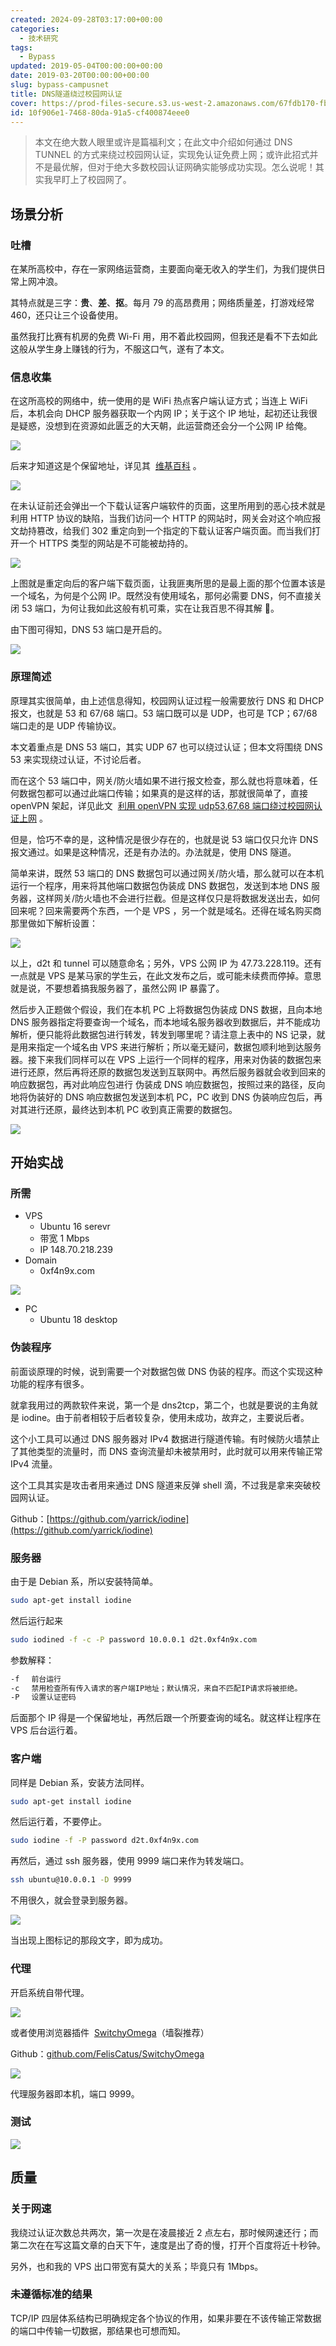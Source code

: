 ```yaml
---
created: 2024-09-28T03:17:00+00:00
categories:
  - 技术研究
tags:
  - Bypass
updated: 2019-05-04T00:00:00+00:00
date: 2019-03-20T00:00:00+00:00
slug: bypass-campusnet
title: DNS隧道绕过校园网认证
cover: https://prod-files-secure.s3.us-west-2.amazonaws.com/67fdb170-fbbe-4acc-adb2-bfe5483404bd/bb1221b4-cdf0-440a-b81d-a69752798cf9/image.png?X-Amz-Algorithm=AWS4-HMAC-SHA256&X-Amz-Content-Sha256=UNSIGNED-PAYLOAD&X-Amz-Credential=AKIAT73L2G45HZZMZUHI%2F20241006%2Fus-west-2%2Fs3%2Faws4_request&X-Amz-Date=20241006T050157Z&X-Amz-Expires=3600&X-Amz-Signature=e025fd4fee364475af11a938d83c7aa8424ec0c210aae7ad3a7519f5f341109e&X-Amz-SignedHeaders=host&x-id=GetObject
id: 10f906e1-7468-80da-91a5-cf400874eee0
---
```


> 本文在绝大数人眼里或许是篇福利文；在此文中介绍如何通过 DNS TUNNEL 的方式来绕过校园网认证，实现免认证免费上网；或许此招式并不是最优解，但对于绝大多数校园认证网确实能够成功实现。怎么说呢！其实我早盯上了校园网了。

## **场景分析**

### **吐槽**

在某所高校中，存在一家网络运营商，主要面向毫无收入的学生们，为我们提供日常上网冲浪。

其特点就是三字：**贵**、**差**、**抠**。每月 79 的高昂费用；网络质量差，打游戏经常 460，还只让三个设备使用。

虽然我打比赛有机房的免费 Wi-Fi 用，用不着此校园网，但我还是看不下去如此这般从学生身上赚钱的行为，不服这口气，遂有了本文。

### **信息收集**

在这所高校的网络中，统一使用的是 WiFi 热点客户端认证方式；当连上 WiFi 后，本机会向 DHCP 服务器获取一个内网 IP；关于这个 IP 地址，起初还让我很是疑惑，没想到在资源如此匮乏的大天朝，此运营商还会分一个公网 IP 给俺。

![](https://prod-files-secure.s3.us-west-2.amazonaws.com/67fdb170-fbbe-4acc-adb2-bfe5483404bd/504ccf9d-56a7-4ce5-a0cd-22ecd378fe17/image.png?X-Amz-Algorithm=AWS4-HMAC-SHA256&X-Amz-Content-Sha256=UNSIGNED-PAYLOAD&X-Amz-Credential=AKIAT73L2G45HZZMZUHI%2F20241006%2Fus-west-2%2Fs3%2Faws4_request&X-Amz-Date=20241006T050158Z&X-Amz-Expires=3600&X-Amz-Signature=efbebf995272c02c416662baf63feee36b00b9d90de215e9a6ecf42395ffc8d4&X-Amz-SignedHeaders=host&x-id=GetObject)

后来才知道这是个保留地址，详见其  [维基百科](https://en.wikipedia.org/wiki/Reserved_IP_addresses) 。

![](https://prod-files-secure.s3.us-west-2.amazonaws.com/67fdb170-fbbe-4acc-adb2-bfe5483404bd/808eedf0-b34d-427e-99ff-dc2e2964085c/image.png?X-Amz-Algorithm=AWS4-HMAC-SHA256&X-Amz-Content-Sha256=UNSIGNED-PAYLOAD&X-Amz-Credential=AKIAT73L2G45HZZMZUHI%2F20241006%2Fus-west-2%2Fs3%2Faws4_request&X-Amz-Date=20241006T050158Z&X-Amz-Expires=3600&X-Amz-Signature=bf2454be362cabdd27811896372f9f565e0790fee1edc5bbbfa186514cb55e08&X-Amz-SignedHeaders=host&x-id=GetObject)

在未认证前还会弹出一个下载认证客户端软件的页面，这里所用到的恶心技术就是利用 HTTP 协议的缺陷，当我们访问一个 HTTP 的网站时，网关会对这个响应报文劫持篡改，给我们 302 重定向到一个指定的下载认证客户端页面。而当我们打开一个 HTTPS 类型的网站是不可能被劫持的。

![](https://prod-files-secure.s3.us-west-2.amazonaws.com/67fdb170-fbbe-4acc-adb2-bfe5483404bd/29ee3668-e355-4a1e-9ddc-99a71c600656/image.png?X-Amz-Algorithm=AWS4-HMAC-SHA256&X-Amz-Content-Sha256=UNSIGNED-PAYLOAD&X-Amz-Credential=AKIAT73L2G45HZZMZUHI%2F20241006%2Fus-west-2%2Fs3%2Faws4_request&X-Amz-Date=20241006T050158Z&X-Amz-Expires=3600&X-Amz-Signature=2121f8c0a9380b9fa045126ce0e51696e6834d9e511246b9cbd69bd621dbd002&X-Amz-SignedHeaders=host&x-id=GetObject)

上图就是重定向后的客户端下载页面，让我匪夷所思的是最上面的那个位置本该是一个域名，为何是个公网 IP。既然没有使用域名，那何必需要 DNS，何不直接关闭 53 端口，为何让我如此这般有机可乘，实在让我百思不得其解 🤔。

由下图可得知，DNS 53 端口是开启的。

![](https://prod-files-secure.s3.us-west-2.amazonaws.com/67fdb170-fbbe-4acc-adb2-bfe5483404bd/beb0c944-13b5-4d36-8bd2-b5c07c67500b/image.png?X-Amz-Algorithm=AWS4-HMAC-SHA256&X-Amz-Content-Sha256=UNSIGNED-PAYLOAD&X-Amz-Credential=AKIAT73L2G45HZZMZUHI%2F20241006%2Fus-west-2%2Fs3%2Faws4_request&X-Amz-Date=20241006T050158Z&X-Amz-Expires=3600&X-Amz-Signature=00999f7f9b8c679faf11f394406f48d79b4c8659e6c8126a3e66275196fd9013&X-Amz-SignedHeaders=host&x-id=GetObject)

### **原理简述**

原理其实很简单，由上述信息得知，校园网认证过程一般需要放行 DNS 和 DHCP 报文，也就是 53 和 67/68 端口。53 端口既可以是 UDP，也可是 TCP；67/68 端口走的是 UDP 传输协议。

本文着重点是 DNS 53 端口，其实 UDP 67 也可以绕过认证；但本文将围绕 DNS 53 来实现绕过认证，不讨论后者。

而在这个 53 端口中，网关/防火墙如果不进行报文检查，那么就也将意味着，任何数据包都可以通过此端口传输；如果真的是这样的话，那就很简单了，直接 openVPN 架起，详见此文  [利用 openVPN 实现 udp53,67,68 端口绕过校园网认证上网](http://zgao.top/2019/03/03/%E5%88%A9%E7%94%A8openvpn%E5%AE%9E%E7%8E%B0udp536768%E7%AB%AF%E5%8F%A3%E7%BB%95%E8%BF%87%E6%A0%A1%E5%9B%AD%E7%BD%91%E8%AE%A4%E8%AF%81%E4%B8%8A%E7%BD%91/) 。

但是，恰巧不幸的是，这种情况是很少存在的，也就是说 53 端口仅只允许 DNS 报文通过。如果是这种情况，还是有办法的。办法就是，使用 DNS 隧道。

简单来讲，既然 53 端口的 DNS 数据包可以通过网关/防火墙，那么就可以在本机运行一个程序，用来将其他端口数据包伪装成 DNS 数据包，发送到本地 DNS 服务器，这样网关/防火墙也不会进行拦截。但是这样仅只是将数据发送出去，如何回来呢？回来需要两个东西，一个是 VPS ，另一个就是域名。还得在域名购买商那里做如下解析设置：

![](https://prod-files-secure.s3.us-west-2.amazonaws.com/67fdb170-fbbe-4acc-adb2-bfe5483404bd/f5040d5d-b162-4e6c-b9eb-4dffd58a2e59/image.png?X-Amz-Algorithm=AWS4-HMAC-SHA256&X-Amz-Content-Sha256=UNSIGNED-PAYLOAD&X-Amz-Credential=AKIAT73L2G45HZZMZUHI%2F20241006%2Fus-west-2%2Fs3%2Faws4_request&X-Amz-Date=20241006T050158Z&X-Amz-Expires=3600&X-Amz-Signature=33006d76587c86705d7bd3a4c9114b8ebfa24230f4dcdedac9060a84f6193a0d&X-Amz-SignedHeaders=host&x-id=GetObject)

以上，d2t 和 tunnel 可以随意命名；另外，VPS 公网 IP 为 47.73.228.119。还有一点就是 VPS 是某马家的学生云，在此文发布之后，或可能未续费而停掉。意思就是说，不要想着搞我服务器了，虽然公网 IP 暴露了。

然后步入正题做个假设，我们在本机 PC 上将数据包伪装成 DNS 数据，且向本地 DNS 服务器指定将要查询一个域名，而本地域名服务器收到数据后，并不能成功解析，便只能将此数据包进行转发，转发到哪里呢？请注意上表中的 NS 记录，就是用来指定一个域名由 VPS 来进行解析；所以毫无疑问，数据包顺利地到达服务器。接下来我们同样可以在 VPS 上运行一个同样的程序，用来对伪装的数据包来进行还原，然后再将还原的数据包发送到互联网中。再然后服务器就会收到回来的响应数据包，再对此响应包进行 伪装成 DNS 响应数据包，按照过来的路径，反向地将伪装好的 DNS 响应数据包发送到本机 PC，PC 收到 DNS 伪装响应包后，再对其进行还原，最终达到本机 PC 收到真正需要的数据包。

![](https://prod-files-secure.s3.us-west-2.amazonaws.com/67fdb170-fbbe-4acc-adb2-bfe5483404bd/02e3e8a4-ed5a-494c-9eb1-2caf1361fcbb/image.png?X-Amz-Algorithm=AWS4-HMAC-SHA256&X-Amz-Content-Sha256=UNSIGNED-PAYLOAD&X-Amz-Credential=AKIAT73L2G45HZZMZUHI%2F20241006%2Fus-west-2%2Fs3%2Faws4_request&X-Amz-Date=20241006T050158Z&X-Amz-Expires=3600&X-Amz-Signature=eae5cd143e0106551870655ba44063757a99466424b3057b87e931705d314ce8&X-Amz-SignedHeaders=host&x-id=GetObject)

## **开始实战**

### **所需**

- VPS
  - Ubuntu 16 serevr
  - 带宽 1 Mbps
  - IP 148.70.218.239
- Domain
  - 0xf4n9x.com

![](https://prod-files-secure.s3.us-west-2.amazonaws.com/67fdb170-fbbe-4acc-adb2-bfe5483404bd/b149d150-5940-46a3-8963-69acaa79c7df/image.png?X-Amz-Algorithm=AWS4-HMAC-SHA256&X-Amz-Content-Sha256=UNSIGNED-PAYLOAD&X-Amz-Credential=AKIAT73L2G45HZZMZUHI%2F20241006%2Fus-west-2%2Fs3%2Faws4_request&X-Amz-Date=20241006T050158Z&X-Amz-Expires=3600&X-Amz-Signature=c83582cb482708bd0c9d0892624ff59bbe7fbb6fcbb9580a04c5eb7908639dba&X-Amz-SignedHeaders=host&x-id=GetObject)

- PC
  - Ubuntu 18 desktop

### **伪装程序**

前面谈原理的时候，说到需要一个对数据包做 DNS 伪装的程序。而这个实现这种功能的程序有很多。

就拿我用过的两款软件来说，第一个是 dns2tcp，第二个，也就是要说的主角就是 iodine。由于前者相较于后者较复杂，使用未成功，故弃之，主要说后者。

这个小工具可以通过 DNS 服务器对 IPv4 数据进行隧道传输。有时候防火墙禁止了其他类型的流量时，而 DNS 查询流量却未被禁用时，此时就可以用来传输正常 IPv4 流量。

这个工具其实是攻击者用来通过 DNS 隧道来反弹 shell 滴，不过我是拿来突破校园网认证。

Github：[https://github.com/yarrick/iodine](https://github.com/yarrick/iodine)

### **服务器**

由于是 Debian 系，所以安装特简单。

```bash
sudo apt-get install iodine
```

然后运行起来

```bash
sudo iodined -f -c -P password 10.0.0.1 d2t.0xf4n9x.com
```

参数解释：

```bash
-f 　前台运行
-c 　禁用检查所有传入请求的客户端IP地址；默认情况，来自不匹配IP请求将被拒绝。
-P　 设置认证密码
```

后面那个 IP 得是一个保留地址，再然后跟一个所要查询的域名。就这样让程序在 VPS 后台运行着。

### **客户端**

同样是 Debian 系，安装方法同样。

```bash
sudo apt-get install iodine
```

然后运行着，不要停止。

```bash
sudo iodine -f -P password d2t.0xf4n9x.com
```

再然后，通过 ssh 服务器，使用 9999 端口来作为转发端口。

```bash
ssh ubuntu@10.0.0.1 -D 9999
```

不用很久，就会登录到服务器。

![](https://prod-files-secure.s3.us-west-2.amazonaws.com/67fdb170-fbbe-4acc-adb2-bfe5483404bd/bb1221b4-cdf0-440a-b81d-a69752798cf9/image.png?X-Amz-Algorithm=AWS4-HMAC-SHA256&X-Amz-Content-Sha256=UNSIGNED-PAYLOAD&X-Amz-Credential=AKIAT73L2G45HZZMZUHI%2F20241006%2Fus-west-2%2Fs3%2Faws4_request&X-Amz-Date=20241006T050158Z&X-Amz-Expires=3600&X-Amz-Signature=f5bfc1d6eab8bf56abb8d487cdc1dd8fa2e5b39b6584b1f9a0e8ed5fc48a7d64&X-Amz-SignedHeaders=host&x-id=GetObject)

当出现上图标记的那段文字，即为成功。

### **代理**

开启系统自带代理。

![](https://prod-files-secure.s3.us-west-2.amazonaws.com/67fdb170-fbbe-4acc-adb2-bfe5483404bd/53c36842-fb18-46ce-98fe-b64e25ca387e/image.png?X-Amz-Algorithm=AWS4-HMAC-SHA256&X-Amz-Content-Sha256=UNSIGNED-PAYLOAD&X-Amz-Credential=AKIAT73L2G45HZZMZUHI%2F20241006%2Fus-west-2%2Fs3%2Faws4_request&X-Amz-Date=20241006T050158Z&X-Amz-Expires=3600&X-Amz-Signature=14def0cad33ffd3e24ec03c2629f1b9240be98b06c9b401e603930fd5a5b2565&X-Amz-SignedHeaders=host&x-id=GetObject)

或者使用浏览器插件  [SwitchyOmega](https://chrome.google.com/webstore/detail/proxy-switchyomega/padekgcemlokbadohgkifijomclgjgif)（墙裂推荐）

Github：[github.com/FelisCatus/SwitchyOmega](https://github.com/FelisCatus/SwitchyOmega)

![](https://prod-files-secure.s3.us-west-2.amazonaws.com/67fdb170-fbbe-4acc-adb2-bfe5483404bd/de4e819e-a3fc-4361-87df-32fb93e740df/image.png?X-Amz-Algorithm=AWS4-HMAC-SHA256&X-Amz-Content-Sha256=UNSIGNED-PAYLOAD&X-Amz-Credential=AKIAT73L2G45HZZMZUHI%2F20241006%2Fus-west-2%2Fs3%2Faws4_request&X-Amz-Date=20241006T050158Z&X-Amz-Expires=3600&X-Amz-Signature=9bdd313a17a75ac0a9bf144c4012406dde04d2bfac706100937b56223dc13fb8&X-Amz-SignedHeaders=host&x-id=GetObject)

代理服务器即本机，端口 9999。

### **测试**

![](https://prod-files-secure.s3.us-west-2.amazonaws.com/67fdb170-fbbe-4acc-adb2-bfe5483404bd/dc9950da-34b6-4fe7-81da-2c1dcd3b2205/image.png?X-Amz-Algorithm=AWS4-HMAC-SHA256&X-Amz-Content-Sha256=UNSIGNED-PAYLOAD&X-Amz-Credential=AKIAT73L2G45HZZMZUHI%2F20241006%2Fus-west-2%2Fs3%2Faws4_request&X-Amz-Date=20241006T050158Z&X-Amz-Expires=3600&X-Amz-Signature=fba0eab4fc8c6af2874f0e6339e87f7d34b9db753ec4da22645bc6b685036bc9&X-Amz-SignedHeaders=host&x-id=GetObject)

## **质量**

### **关于网速**

我绕过认证次数总共两次，第一次是在凌晨接近 2 点左右，那时候网速还行；而第二次在在写这篇文章的白天下午，速度是出了奇的慢，打开个百度将近十秒钟。

另外，也和我的 VPS 出口带宽有莫大的关系；毕竟只有 1Mbps。

### **未遵循标准的结果**

TCP/IP 四层体系结构已明确规定各个协议的作用，如果非要在不该传输正常数据的端口中传输一切数据，那结果也可想而知。
